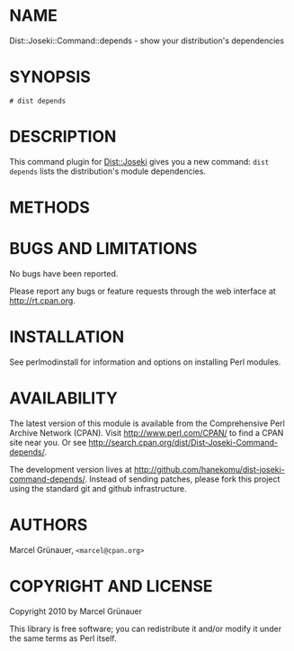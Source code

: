 # NAME

Dist::Joseki::Command::depends - show your distribution's dependencies

# SYNOPSIS

    # dist depends

# DESCRIPTION

This command plugin for [Dist::Joseki](http://search.cpan.org/perldoc?Dist::Joseki) gives you a new command: `dist
depends` lists the distribution's module dependencies.

# METHODS

# BUGS AND LIMITATIONS

No bugs have been reported.

Please report any bugs or feature requests through the web interface at
<http://rt.cpan.org>.

# INSTALLATION

See perlmodinstall for information and options on installing Perl modules.

# AVAILABILITY

The latest version of this module is available from the Comprehensive Perl
Archive Network (CPAN). Visit <http://www.perl.com/CPAN/> to find a CPAN
site near you. Or see
<http://search.cpan.org/dist/Dist-Joseki-Command-depends/>.

The development version lives at
<http://github.com/hanekomu/dist-joseki-command-depends/>.  Instead of
sending patches, please fork this project using the standard git and github
infrastructure.

# AUTHORS

Marcel Gr&uuml;nauer, `<marcel@cpan.org>`

# COPYRIGHT AND LICENSE

Copyright 2010 by Marcel Gr&uuml;nauer

This library is free software; you can redistribute it and/or modify
it under the same terms as Perl itself.